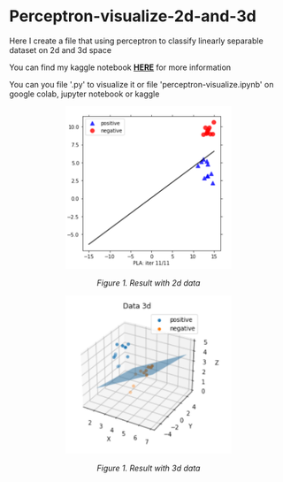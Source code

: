 # Perceptron-visualize-2d-and-3d
Here I create a file that using perceptron to classify linearly separable dataset on 2d and 3d space

You can find my kaggle notebook [**HERE**](https://www.kaggle.com/bomaich/perceptron-visualize#PERCEPTRON) for more information

You can you file '.py' to visualize it
or file 'perceptron-visualize.ipynb' on google colab, jupyter notebook or kaggle

<p align="center"><img src="2d_data.PNG" width="300"></p>
<p align="center"><i>Figure 1. Result with 2d data </i></p>


<p align="center"><img src="3d_data.PNG" width="300"></p>
<p align="center"><i>Figure 1. Result with 3d data </i></p>
